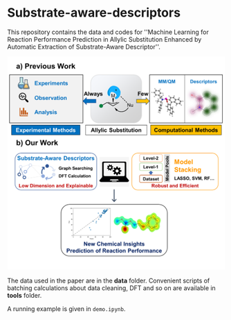 # Substrate-aware-descriptors

This repository contains the data and codes for ''Machine Learning for Reaction Performance Prediction in Allylic Substitution Enhanced by Automatic Extraction of Substrate-Aware Descriptor''.

![fig1](fig1.png)

The data used in the paper are in the **data** folder. Convenient scripts of batching calculations about data cleaning, DFT and so on are available in **tools** folder.

A running example is given in `demo.ipynb`.